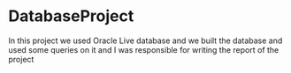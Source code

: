 # DatabaseProject
In this project we used Oracle Live database and we built the database and used some queries on it and I was responsible for writing the report of the project
